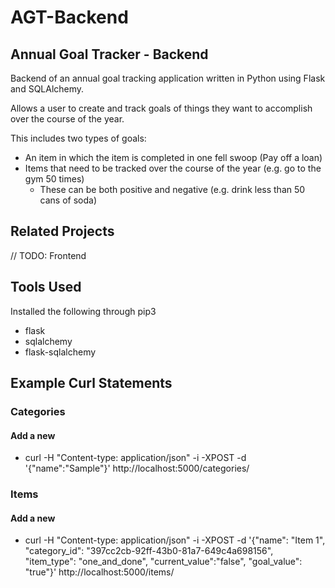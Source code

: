 # AGT-Backend

## Annual Goal Tracker - Backend
Backend of an annual goal tracking application written in Python using Flask and SQLAlchemy.  

Allows a user to create and track goals of things they want to accomplish over the course of the year.  

This includes two types of goals:
* An item in which the item is completed in one fell swoop (Pay off a loan)
* Items that need to be tracked over the course of the year (e.g. go to the gym 50 times)
    * These can be both positive and negative (e.g. drink less than 50 cans of soda)


## Related Projects
// TODO: Frontend

## Tools Used
Installed the following through pip3
* flask
* sqlalchemy
* flask-sqlalchemy

## Example Curl Statements

### Categories

#### Add a new
* curl -H "Content-type: application/json" -i -XPOST -d '{"name":"Sample"}' http://localhost:5000/categories/

### Items
#### Add a new
* curl -H "Content-type: application/json" -i -XPOST -d '{"name": "Item 1", "category_id": "397cc2cb-92ff-43b0-81a7-649c4a698156", "item_type": "one_and_done", "current_value":"false", "goal_value": "true"}' http://localhost:5000/items/